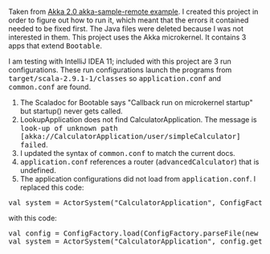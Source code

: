 Taken from [Akka 2.0 akka-sample-remote example](https://github.com/akka/akka/tree/master/akka-samples/akka-sample-remote).
I created this project in order to figure out how to run it, which meant that the errors it contained needed to be fixed first.
The Java files were deleted because I was not interested in them.
This project uses the Akka microkernel. It contains 3 apps that extend <tt>Bootable</tt>. 

I am testing with IntelliJ IDEA 11; included with this project are 3 run configurations. 
These run configurations launch the programs from <tt>target/scala-2.9.1-1/classes</tt> so <tt>application.conf</tt> and <tt>common.conf</tt> are found.

1.  The Scaladoc for Bootable says "Callback run on microkernel startup" but startup() never gets called.
2.  LookupApplication does not find CalculatorApplication. 
The message is <tt>look-up of unknown path [akka://CalculatorApplication/user/simpleCalculator] failed</tt>.
3.  I updated the syntax of <tt>common.conf</tt> to match the current docs.
4.  <tt>application.conf</tt> references a router (<tt>advancedCalculator</tt>) that is undefined.
5.  The application configurations did not load from <tt>application.conf</tt>. I replaced this code:
<pre>val system = ActorSystem("CalculatorApplication", ConfigFactory.load.getConfig("calculator"))</pre>
with this code:
<pre>val config = ConfigFactory.load(ConfigFactory.parseFile(new File("application.conf")))
val system = ActorSystem("CalculatorApplication", config.getConfig("calculator"))</pre>
